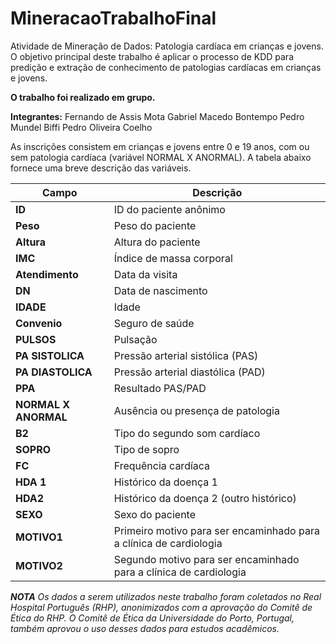 # MineracaoTrabalhoFinal
Atividade de Mineração de Dados: Patologia cardíaca em crianças e jovens. O objetivo principal deste trabalho é aplicar o processo de KDD para predição e extração de conhecimento de patologias cardíacas em crianças e jovens. 

**O trabalho foi realizado em grupo.**

**Integrantes:**
Fernando de Assis Mota
Gabriel Macedo Bontempo
Pedro Mundel Biffi
Pedro Oliveira Coelho

As inscrições consistem em crianças e jovens entre 0 e 19 anos, com ou sem patologia cardíaca
(variável NORMAL X ANORMAL). A tabela abaixo fornece uma breve descrição das variáveis.

| **Campo**               | **Descrição**                                         |
|-------------------------|-------------------------------------------------------|
| **ID**                  | ID do paciente anônimo                                |
| **Peso**                | Peso do paciente                                      |
| **Altura**              | Altura do paciente                                    |
| **IMC**                 | Índice de massa corporal                              |
| **Atendimento**         | Data da visita                                        |
| **DN**                  | Data de nascimento                                    |
| **IDADE**               | Idade                                                 |
| **Convenio**            | Seguro de saúde                                       |
| **PULSOS**              | Pulsação                                              |
| **PA SISTOLICA**        | Pressão arterial sistólica (PAS)                      |
| **PA DIASTOLICA**       | Pressão arterial diastólica (PAD)                     |
| **PPA**                 | Resultado PAS/PAD                                     |
| **NORMAL X ANORMAL**    | Ausência ou presença de patologia                     |
| **B2**                  | Tipo do segundo som cardíaco                          |
| **SOPRO**               | Tipo de sopro                                         |
| **FC**                  | Frequência cardíaca                                   |
| **HDA 1**               | Histórico da doença 1                                 |
| **HDA2**                | Histórico da doença 2 (outro histórico)               |
| **SEXO**                | Sexo do paciente                                      |
| **MOTIVO1**             | Primeiro motivo para ser encaminhado para a clínica de cardiologia |
| **MOTIVO2**             | Segundo motivo para ser encaminhado para a clínica de cardiologia |

***NOTA***
*Os dados a serem utilizados neste trabalho foram coletados no Real Hospital Português (RHP),
anonimizados com a aprovação do Comitê de Ética do RHP. O Comitê de Ética da Universidade do
Porto, Portugal, também aprovou o uso desses dados para estudos acadêmicos.*

